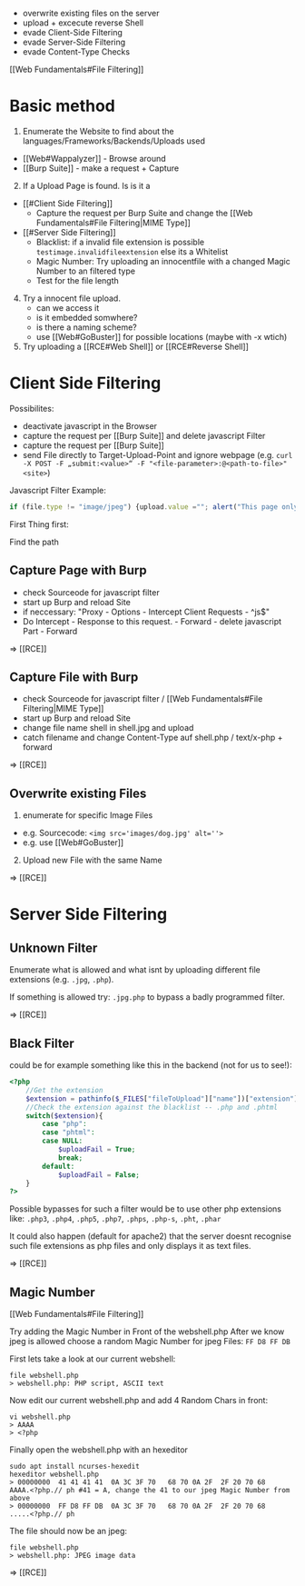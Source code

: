 - overwrite existing files on the server
- upload + excecute reverse Shell
- evade Client-Side Filtering
- evade Server-Side Filtering
- evade Content-Type Checks

[[Web Fundamentals#File Filtering]]

# Basic method

1. Enumerate the Website to find about the languages/Frameworks/Backends/Uploads used
  - [[Web#Wappalyzer]] - Browse around
  - [[Burp Suite]] - make a request + Capture
2. If a Upload Page is found. Is is it a 
  - [[#Client Side Filtering]]
    - Capture the request per Burp Suite and change the [[Web Fundamentals#File Filtering|MIME Type]] 
  - [[#Server Side Filtering]]
    - Blacklist: if a invalid file extension is possible `testimage.invalidfileextension` else its a Whitelist
    - Magic Number: Try uploading an innocentfile with a changed Magic Number to an filtered type
    - Test for the file length
4. Try a innocent file upload.
   - can we access it
   - is it embedded somwhere?
   - is there a naming scheme?
   - use [[Web#GoBuster]] for possible locations (maybe with -x wtich)
5. Try uploading a [[RCE#Web Shell]] or [[RCE#Reverse Shell]]

# Client Side Filtering

Possibilites:

- deactivate javascript in the Browser
- capture the request per [[Burp Suite]] and delete javascript Filter
- capture the request per [[Burp Suite]]
- send File directly to Target-Upload-Point and ignore webpage (e.g. `curl -X POST -F „submit:<value>“ -F "<file-parameter>:@<path-to-file>" <site>`)

Javascript Filter Example:
```js
if (file.type != "image/jpeg") {upload.value =""; alert("This page only accepts JPEG files");}
```

First Thing first:

Find the path


## Capture Page with Burp

- check Sourceode for javascript filter
- start up Burp and reload Site
- if neccessary: "Proxy - Options - Intercept Client Requests - ^js$"
- Do Intercept - Response to this request. - Forward - delete javascript Part - Forward

=> [[RCE]]

## Capture File with Burp

- check Sourceode for javascript filter / [[Web Fundamentals#File Filtering|MIME Type]]
- start up Burp and reload Site
- change file name shell in shell.jpg and upload
- catch filename and change Content-Type auf shell.php / text/x-php + forward

=> [[RCE]]


## Overwrite existing Files

1. enumerate for specific Image Files
  - e.g. Sourcecode: `<img src='images/dog.jpg' alt=''>` 
  - e.g. use [[Web#GoBuster]]
2. Upload new File with the same Name

=> [[RCE]]

# Server Side Filtering

## Unknown Filter

Enumerate what is allowed and what isnt by uploading different file extensions (e.g. `.jpg`, `.php`).

If something is allowed try: `.jpg.php` to bypass a badly programmed filter.

=> [[RCE]]

## Black Filter

could be for example something like this in the backend (not for us to see!):

```php
<?php  
    //Get the extension  
    $extension = pathinfo($_FILES["fileToUpload"]["name"])["extension"];  
    //Check the extension against the blacklist -- .php and .phtml  
    switch($extension){  
        case "php":  
        case "phtml":  
        case NULL:  
            $uploadFail = True;  
            break;  
        default:  
            $uploadFail = False;  
    }  
?>
```

Possible bypasses for such a filter would be to use other php extensions like:
`.php3`, `.php4`, `.php5`, `.php7`, `.phps`, `.php-s`, `.pht`, `.phar`

It could also happen (default for apache2) that the server doesnt recognise such file extensions as php files and only displays it as text files.

=> [[RCE]]


## Magic Number

[[Web Fundamentals#File Filtering]]

Try adding the Magic Number in Front of the webshell.php
After we know jpeg is allowed choose a random Magic Number for jpeg Files:  `FF D8 FF DB`

First lets take a look at our current webshell:

```
file webshell.php
> webshell.php: PHP script, ASCII text
```

Now edit our current webshell.php and add 4 Random Chars in front:

```
vi webshell.php
> AAAA
> <?php
```

Finally open the webshell.php with an hexeditor

```
sudo apt install ncurses-hexedit
hexeditor webshell.php
> 00000000  41 41 41 41  0A 3C 3F 70   68 70 0A 2F  2F 20 70 68   AAAA.<?php.// ph #41 = A, change the 41 to our jpeg Magic Number from above
> 00000000  FF D8 FF DB  0A 3C 3F 70   68 70 0A 2F  2F 20 70 68   .....<?php.// ph
```

The file should now be an jpeg:

```
file webshell.php
> webshell.php: JPEG image data
```
=> [[RCE]] 
